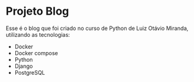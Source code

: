 # Projeto Blog

Esse é o blog que foi criado no curso de Python de Luiz Otávio Miranda, utilizando as tecnologias:

- Docker
- Docker compose
- Python
- Django
- PostgreSQL
